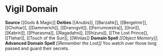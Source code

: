 ﻿---
advanced_apocryphal_spell: null
advanced_domain_spell: '[[DATABASE/spell/Remember the Lost|Remember the Lost]]'
apocryphal_spell: null
deity:
- '[[DATABASE/deity/Anubis|Anubis]]'
- '[[DATABASE/deity/Barzahk|Barzahk]]'
- '[[DATABASE/deity/Bergelmir|Bergelmir]]'
- '[[DATABASE/deity/Chohar|Chohar]]'
- '[[DATABASE/deity/Dammerich|Dammerich]]'
- '[[DATABASE/deity/Dranngvit|Dranngvit]]'
- '[[DATABASE/deity/Ferrumnestra|Ferrumnestra]]'
- '[[DATABASE/deity/Irori|Irori]]'
- '[[DATABASE/deity/Kabriri|Kabriri]]'
- '[[DATABASE/deity/Pharasma|Pharasma]]'
- '[[DATABASE/deity/Ragadahn|Ragadahn]]'
- '[[DATABASE/deity/Shizuru|Shizuru]]'
- '[[DATABASE/deity/The Lost Prince|The Lost Prince]]'
- '[[DATABASE/deity/Tlehar|Tlehar]]'
- '[[DATABASE/deity/Touch of the Sun|Touch of the Sun]]'
- '[[DATABASE/deity/Winlas|Winlas]]'
domain:
- '[[DATABASE/domain/Vigil Domain|Vigil]]'
domain_spell: '[[DATABASE/spell/Object Memory|Object Memory]]'
id: '55'
name: Vigil Domain
rarity: Common
source: '[[DATABASE/source/Gods & Magic|Gods & Magic]]'
trait: null
type: Domain

---
# Vigil Domain

**Source** [[Gods & Magic]] 
**Deities** [[Anubis]], [[Barzahk]], [[Bergelmir]], [[Chohar]], [[Dammerich]], [[Dranngvit]], [[Ferrumnestra]], [[Irori]], [[Kabriri]], [[Pharasma]], [[Ragadahn]], [[Shizuru]], [[The Lost Prince]], [[Tlehar]], [[Touch of the Sun]], [[Winlas]]
**Domain Spell** _[[Object Memory]]_; **Advanced Domain Spell** _[[Remember the Lost]]_
You watch over those long passed and guard their secrets.